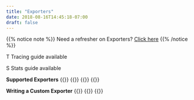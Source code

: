 ```yaml
---
title: "Exporters"
date: 2018-08-16T14:45:18-07:00
draft: false
---
```


{{% notice note %}}
Need a refresher on Exporters? [Click here](/core-concepts/exporters)
{{% /notice %}}

<abbr class="trace-exporter blue white-text">T</abbr> Tracing guide available

<abbr class="stats-exporter teal white-text">S</abbr> Stats guide available

**Supported Exporters**
{{<card-exporter target-url="supported-exporters/go" src="/images/gopher.png" lang="Go" tracing="true" stats="true">}}
{{<card-exporter target-url="supported-exporters/java" src="/images/java-icon.png" lang="Java" tracing="true" stats="true">}}
{{<card-exporter target-url="supported-exporters/python" src="/images/python-icon.png" lang="Python" tracing="true">}}
{{<card-exporter target-url="supported-exporters/node.js" src="/images/nodejs.png" lang="Node.js" tracing="true" stats="true">}}

**Writing a Custom Exporter**
{{<card-exporter target-url="custom-exporter/go" src="/images/gopher.png" lang="Go" tracing="true" stats="true">}}
{{<card-exporter target-url="custom-exporter/java" src="/images/java-icon.png" lang="Java" tracing="true">}}
{{<card-exporter target-url="custom-exporter/node.js" src="/images/nodejs.png" lang="Node.js" tracing="true" stats="true">}}
